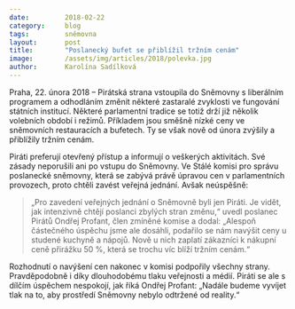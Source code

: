 ```yaml
---
date:         2018-02-22
category:     blog
tags:         sněmovna
layout:       post
title:        "Poslanecký bufet se přiblížil tržním cenám"
image:        /assets/img/articles/2018/polevka.jpg
author:       Karolína Sadílková
---
```



Praha, 22. února 2018 – Pirátská strana vstoupila do Sněmovny s liberálním programem a odhodláním změnit některé zastaralé zvyklosti ve fungování státních institucí. Některé parlamentní tradice se totiž drží již několik volebních období i režimů. Příkladem jsou směšně nízké ceny ve sněmovních restauracích a bufetech. Ty se však nově od února zvýšily a přiblížily tržním cenám.
 
Piráti preferují otevřený přístup a informují o veškerých aktivitách. Své zásady neporušili ani po vstupu do Sněmovny. Ve Stálé komisi pro správu poslanecké sněmovny, která se zabývá právě úpravou cen v parlamentních provozech, proto chtěli zavést veřejná jednání. Avšak neúspěšně: 

 > „Pro zavedení veřejných jednání o Sněmovně byli jen Piráti. Je vidět, jak intenzivně chtějí poslanci zbylých stran změnu,“ uvedl poslanec Pirátů Ondřej Profant, člen zmíněné komise a dodal: „Alespoň částečného úspěchu jsme ale dosáhli, podařilo se nám navýšit ceny u studené kuchyně a nápojů. Nově u nich zaplatí zákazníci k nákupní ceně přirážku 50 %, která se trochu víc blíží tržním cenám.“
 
Rozhodnutí o navýšení cen nakonec v komisi podpořily všechny strany. Pravděpodobně i díky dlouhodobému tlaku veřejnosti a médií. Piráti se ale s dílčím úspěchem nespokojí, jak říká Ondřej Profant: „Nadále budeme vyvíjet tlak na to, aby prostředí Sněmovny nebylo odtržené od reality.“
 
